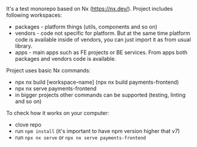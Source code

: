 It's a test monorepo based on Nx (https://nx.dev/).
Project includes following workspaces:

- packages - platform things (utils, components and so on)
- vendors - code not specific for platform. But at the same time platform code is available inside of vendors, you can just import it as from usual library.
- apps - main apps such as FE projects or BE services. From apps both packages and vendors code is available.

Project uses basic Nx commands:

- npx nx build [workspace-name] (npx nx build payments-frontend)
- npx nx serve payments-frontend
- in bigger projects other commands can be supported (testing, linting and so on)

To check how it works on your computer:

- clove repo
- run `npm install` (it's important to have npm version higher that v7)
- run `npx nx serve` or `npx nx serve payments-frontend`
